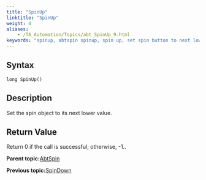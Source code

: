 ```yaml
--- 
title: "SpinUp"
linktitle: "SpinUp"
weight: 4
aliases: 
    - /TA_Automation/Topics/abt_SpinUp_9.html
keywords: "spinup, abtspin spinup, spin up, set spin button to next lower value"
---
```


## Syntax

`long SpinUp()`

## Description

Set the spin object to its next lower value.

## Return Value

Return 0 if the call is successful; otherwise, -1..

**Parent topic:**[AbtSpin](/TA_Automation/Topics/abt_Spin.html)

**Previous topic:**[SpinDown](/TA_Automation/Topics/abt_SpinDown_9.html)


